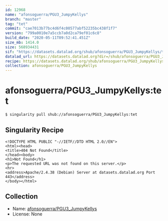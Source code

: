 ```yaml
---
id: 12968
name: "afonsoguerra/PGU3_JumpyKellys"
branch: "master"
tag: "tet"
commit: "cae7013b77bc4d6f4c00577abf52235bc438f1f7"
version: "799a0010e7a5ccb7a0d2ca79ef01c6c8"
build_date: "2020-05-11T09:52:41.451Z"
size_mb: 1414.0
size: 568934431
sif: "https://datasets.datalad.org/shub/afonsoguerra/PGU3_JumpyKellys/tet/2020-05-11-cae7013b-799a0010/799a0010e7a5ccb7a0d2ca79ef01c6c8.sif"
datalad_url: https://datasets.datalad.org?dir=/shub/afonsoguerra/PGU3_JumpyKellys/tet/2020-05-11-cae7013b-799a0010/
recipe: https://datasets.datalad.org/shub/afonsoguerra/PGU3_JumpyKellys/tet/2020-05-11-cae7013b-799a0010/Singularity
collection: afonsoguerra/PGU3_JumpyKellys
---
```


# afonsoguerra/PGU3_JumpyKellys:tet

```bash
$ singularity pull shub://afonsoguerra/PGU3_JumpyKellys:tet
```

## Singularity Recipe

```singularity
<!DOCTYPE HTML PUBLIC "-//IETF//DTD HTML 2.0//EN">
<html><head>
<title>404 Not Found</title>
</head><body>
<h1>Not Found</h1>
<p>The requested URL was not found on this server.</p>
<hr>
<address>Apache/2.4.38 (Debian) Server at datasets.datalad.org Port 443</address>
</body></html>
```

## Collection

 - Name: [afonsoguerra/PGU3_JumpyKellys](https://github.com/afonsoguerra/PGU3_JumpyKellys)
 - License: None

